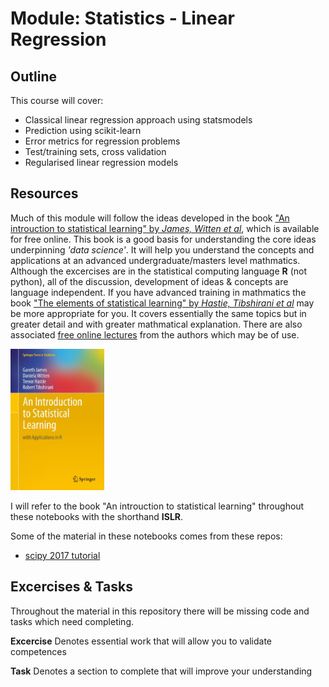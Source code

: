 # Module: Statistics - Linear Regression

## Outline
This course will cover:
* Classical linear regression approach using statsmodels
* Prediction using scikit-learn
* Error metrics for regression problems
* Test/training sets, cross validation
* Regularised linear regression models

## Resources
Much of this module will follow the ideas developed in the book ["An introuction to statistical learning" by *James, Witten et al*](https://faculty.marshall.usc.edu/gareth-james/ISL/), which is available for free online. This book is a good basis for understanding the core ideas underpinning *'data science'*. It will help you understand the concepts and applications at an advanced undergraduate/masters level mathmatics. Although the excercises are in the statistical computing language **R** (not python), all of the discussion, development of ideas & concepts are language independent. If you have advanced training in mathmatics the book ["The elements of statistical learning" by *Hastie, Tibshirani et al*](https://web.stanford.edu/~hastie/ElemStatLearn/) may be more appropriate for you. It covers essentially the same topics but in greater detail and with greater mathmatical explanation. There are also associated [free online lectures](https://lagunita.stanford.edu/courses/HumanitiesSciences/StatLearning/Winter2016/about) from the authors which may be of use.

<img src="./images/ISLcover.jpg" width="150px"/>

I will refer to the book "An introuction to statistical learning" throughout these notebooks with the shorthand **ISLR**.

Some of the material in these notebooks comes from these repos:
* [scipy 2017 tutorial](https://github.com/amueller/scipy-2017-sklearn)

## Excercises & Tasks

Throughout the material in this repository there will be missing code and tasks which need completing.

**Excercise** Denotes essential work that will allow you to validate competences

**Task** Denotes a section to complete that will improve your understanding


